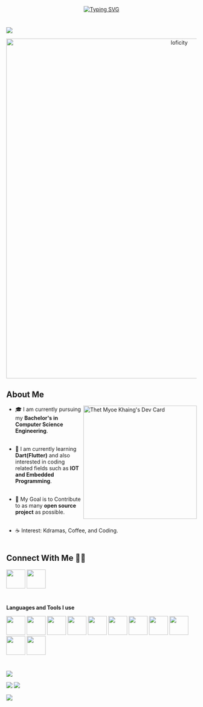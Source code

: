 <p align="center">
  <a href="https://git.io/typing-svg"><img src="https://readme-typing-svg.demolab.com?font=Fira+Code&weight=500&duration=2000&pause=1000&color=38C2FF&multiline=true&width=435&lines=Hello%2C+I'm+Thet+Myoe+Khaing+(Tomari);A+Junior+Flutter+Developer" alt="Typing SVG" /></a>
</p>

#

![](https://komarev.com/ghpvc/?username=tomari99)
<!--
- 🔭 I’m currently working on ..
- 👯 I’m looking to collaborate on ...
- 🤔 I’m looking for help with ...
- 💬 Ask me about ...
- 😄 Pronouns: ...
- ⚡ Fun fact: ...
 -->

 
<p align="center">
<img alt="loficity" width="900px" src="https://github.com/HyunCafe/HyunCafe/raw/main/assests/loficity.gif"</img>
</p>

## About Me

<a href="https://app.daily.dev/tomari"><img align="right" src="https://api.daily.dev/devcards/54bf45090b344939b123f9a62057b244.png?r=n89" width="300" alt="Thet Myoe Khaing's Dev Card"/></a> 



* 🎓 I am currently pursuing my **Bachelor's in Computer Science Engineering**. <br><br>

* 🌱 I am currently learning **Dart(Flutter)** and also interested in coding related fields such as **IOT and Embedded Programming**. <br><br>

* 🎯 My Goal is to Contribute to as many **open source project** as possible. <br><br>

* ☕ Interest: Kdramas, Coffee, and Coding. <br><br>


## Connect With Me 👋🏼

<p align="left">  
<a href="https://www.linkedin.com/in/thet-myoe-khaing-7423aa26a/" target="blank"><img width="50" src="https://www.vectorlogo.zone/logos/linkedin/linkedin-icon.svg"/></a>
<a href="https://www.instagram.com/dlwlrmasboy/" target="blank"><img width="50" src="https://www.vectorlogo.zone/logos/instagram/instagram-icon.svg"/></a>


</p>

#

**Languages and Tools I use**

<div>
  <img src="https://cdn.jsdelivr.net/gh/devicons/devicon/icons/dart/dart-original.svg" width="50" height="50" />   
  <img src="https://cdn.jsdelivr.net/gh/devicons/devicon/icons/flutter/flutter-original.svg" width="50" height="50" />
  <img src="https://cdn.jsdelivr.net/gh/devicons/devicon/icons/react/react-original.svg" width="50" height="50"/>
  <img src="https://cdn.jsdelivr.net/gh/devicons/devicon/icons/tailwindcss/tailwindcss-plain.svg" width="50" height="50"/>
  <img src="https://cdn.jsdelivr.net/gh/devicons/devicon/icons/javascript/javascript-plain.svg" width="50" height="50" />
  
  <img src="https://cdn.jsdelivr.net/gh/devicons/devicon/icons/firebase/firebase-plain.svg" width="50" height="50"  />
          
  <img src="https://cdn.jsdelivr.net/gh/devicons/devicon/icons/mongodb/mongodb-original.svg" width="50" height="50"  />
          
  <img src="https://cdn.jsdelivr.net/gh/devicons/devicon/icons/git/git-original.svg" width="50" height="50" />
  <img src="https://www.vectorlogo.zone/logos/github/github-icon.svg" width="50" height="50"/>
  <img src="https://cdn.jsdelivr.net/gh/devicons/devicon/icons/vscode/vscode-original.svg" width="50" height="50" />
  <img src="https://www.vectorlogo.zone/logos/discordapp/discordapp-icon.svg" width="50" height="50"/>
  
</div>

#

  
![](http://github-profile-summary-cards.vercel.app/api/cards/profile-details?username=tomari99&theme=2077)

![](http://github-profile-summary-cards.vercel.app/api/cards/repos-per-language?username=tomari99&theme=2077)
![](http://github-profile-summary-cards.vercel.app/api/cards/productive-time?username=tomari99&theme=2077&utcOffset=8) 

<img src="https://raw.githubusercontent.com/trinib/trinib/a5f17399d881c5651a89bfe4a621014b08346cf0/images/marquee.svg">
<!--
**tomari99/tomari99** is a ✨ _special_ ✨ repository because its `README.md` (this file) appears on your GitHub profile.

Here are some ideas to get you started:


-->
